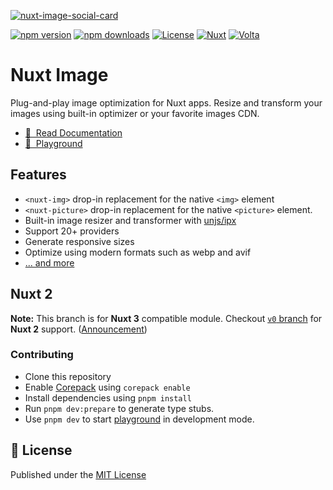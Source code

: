 [![nuxt-image-social-card](https://github-production-user-asset-6210df.s3.amazonaws.com/904724/261574805-5af726c5-0113-4676-9ee9-c464393caee0.png)](https://image.nuxt.com)

[![npm version][npm-version-src]][npm-version-href]
[![npm downloads][npm-downloads-src]][npm-downloads-href]
[![License][license-src]][license-href]
[![Nuxt][nuxt-src]][nuxt-href]
[![Volta][volta-src]][volta-href]

# Nuxt Image

Plug-and-play image optimization for Nuxt apps. Resize and transform your images using built-in optimizer or your favorite images CDN.

- [📖 &nbsp;Read Documentation](https://image.nuxt.com)
- [👾 &nbsp;Playground](https://stackblitz.com/github/nuxt/image/tree/main/example)

## Features

- `<nuxt-img>` drop-in replacement for the native `<img>` element
- `<nuxt-picture>` drop-in replacement for the native `<picture>` element.
- Built-in image resizer and transformer with [unjs/ipx](https://github.com/unjs/ipx)
- Support 20+ providers
- Generate responsive sizes
- Optimize using modern formats such as webp and avif
- [... and more](https://image.nuxtjs.org)

## Nuxt 2

**Note:** This branch is for **Nuxt 3** compatible module. Checkout [`v0` branch](https://github.com/nuxt/image/tree/v0) for **Nuxt 2** support. ([Announcement](https://github.com/nuxt/image/discussions/548))

### Contributing

- Clone this repository
- Enable [Corepack](https://github.com/nodejs/corepack) using `corepack enable`
- Install dependencies using `pnpm install`
- Run `pnpm dev:prepare` to generate type stubs.
- Use `pnpm dev` to start [playground](./playground) in development mode.

## 📑 License

Published under the [MIT License](./LICENSE)

<!-- Badges -->
[npm-version-src]: https://img.shields.io/npm/v/@nuxt/image/latest.svg?style=flat&colorA=18181B&colorB=28CF8D
[npm-version-href]: https://npmjs.com/package/@nuxt/image/v/rc

[npm-downloads-src]: https://img.shields.io/npm/dm/@nuxt/image.svg?style=flat&colorA=18181B&colorB=28CF8D
[npm-downloads-href]: https://npm.chart.dev/@nuxt/image

[license-src]: https://img.shields.io/npm/l/@nuxt/image.svg?style=flat&colorA=18181B&colorB=28CF8D
[license-href]: https://npmjs.com/package/@nuxt/image

[nuxt-src]: https://img.shields.io/badge/Nuxt-18181B?logo=nuxt.js
[nuxt-href]: https://nuxt.com

[volta-src]: https://user-images.githubusercontent.com/904724/209143798-32345f6c-3cf8-4e06-9659-f4ace4a6acde.svg
[volta-href]: https://volta.net/nuxt/image?utm_source=nuxt_image_readme
